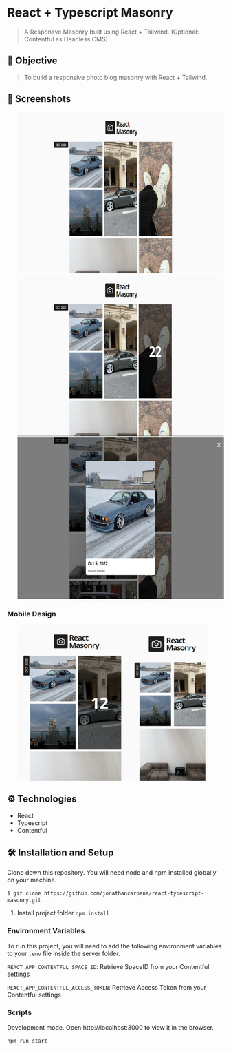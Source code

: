 # React + Typescript Masonry

> A Responsve Masonry built using React + Tailwind. (Optional: Contentful as Headless CMS)

## 🚀 Objective

> To build a responsive photo blog masonry with React + Tailwind.

## 📸 Screenshots

<ul style="display:flex flex-direction:column">
<img src="./screenshots/landing.PNG" width="690" height="375" alt="landing"> 
<img src="./screenshots/dateOnHover.PNG" width="690" height="375" alt="dateOnHover">
<img src="./screenshots/photoOpen.PNG" width="690" height="375" alt="photoOpen">    
</ul>

### Mobile Design

<ul style="display:flex">
<img src="./screenshots/tablet.PNG" width="271" height="361" alt="tablet">  
<img src="./screenshots/mobile.PNG" width="173" height="361" alt="mobile">  
</ul>

## ⚙ Technologies

-  React
-  Typescript
-  Contentful



## 🛠 Installation and Setup

Clone down this repository. You will need node and npm installed globally on
your machine.

```
$ git clone https://github.com/jonathancarpena/react-typescript-masonry.git
```

1. Install project folder `npm install`

### Environment Variables

To run this project, you will need to add the following environment variables to
your `.env` file inside the server folder.

`REACT_APP_CONTENTFUL_SPACE_ID`: Retrieve SpaceID from your Contentful settings

`REACT_APP_CONTENTFUL_ACCESS_TOKEN`: Retrieve Access Token from your Contentful settings

### Scripts

Development mode. Open http://localhost:3000 to view it in the browser.

```
npm run start
```
